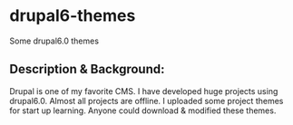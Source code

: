 # drupal6-themes

Some drupal6.0 themes


## Description & Background:

Drupal is one of my favorite CMS. I have developed huge projects using drupal6.0. 
Almost all projects are offline. I uploaded some project themes for start up learning. 
Anyone could download & modified these themes.